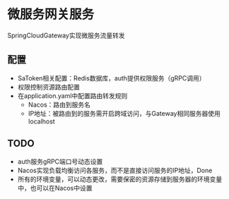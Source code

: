 # 微服务网关服务
SpringCloudGateway实现微服务流量转发
## 配置
- SaToken相关配置：Redis数据库，auth提供权限服务（gRPC调用）
- 权限控制资源路由配置
- 在application.yaml中配置路由转发规则
  - Nacos：路由到服务名
  - IP地址：被路由到的服务需开启跨域访问，与Gateway相同服务器使用localhost

## TODO
- auth服务gRPC端口号动态设置
- Nacos实现负载均衡访问各服务，而不是直接访问服务的IP地址，Done
- 所有的环境变量，可以动态更改，需要保密的资源存储到服务器的环境变量中，也可以在Nacos中设置
